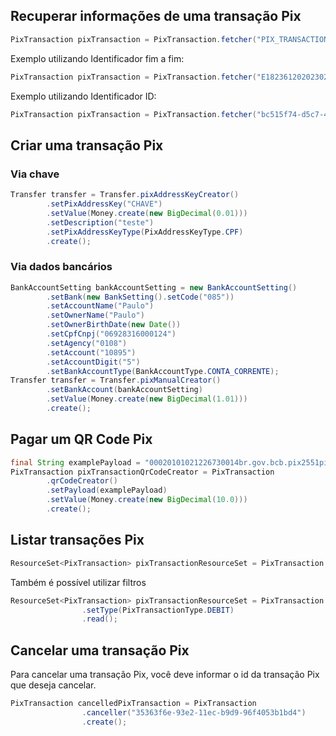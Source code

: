 ## Recuperar informações de uma transação Pix
```java
PixTransaction pixTransaction = PixTransaction.fetcher("PIX_TRANSACTION_ID").fetch();
```
Exemplo utilizando Identificador fim a fim:
```java
PixTransaction pixTransaction = PixTransaction.fetcher("E18236120202302141342s15536c561e").fetch();
```
Exemplo utilizando Identificador ID:
```java
PixTransaction pixTransaction = PixTransaction.fetcher("bc515f74-d5c7-4bc2-93e5-3bafc0a9b15d").fetch();
```

## Criar uma transação Pix
### Via chave
```java
Transfer transfer = Transfer.pixAddressKeyCreator()
        .setPixAddressKey("CHAVE")
        .setValue(Money.create(new BigDecimal(0.01)))
        .setDescription("teste")
        .setPixAddressKeyType(PixAddressKeyType.CPF)
        .create();
```
### Via dados bancários
```java
BankAccountSetting bankAccountSetting = new BankAccountSetting()
        .setBank(new BankSetting().setCode("085"))
        .setAccountName("Paulo")
        .setOwnerName("Paulo")
        .setOwnerBirthDate(new Date())
        .setCpfCnpj("06928316000124")
        .setAgency("0108")
        .setAccount("10895")
        .setAccountDigit("5")
        .setBankAccountType(BankAccountType.CONTA_CORRENTE);
Transfer transfer = Transfer.pixManualCreator()
        .setBankAccount(bankAccountSetting)
        .setValue(Money.create(new BigDecimal(1.01)))
        .create();
```

## Pagar um QR Code Pix
```java
final String examplePayload = "00020101021226730014br.gov.bcb.pix2551pix-h.asaas.com/pixqrcode/cobv/pay_76575613967995145204000053039865802BR5905ASAAS6009Joinville61088922827162070503***63045E7A";
PixTransaction pixTransactionQrCodeCreator = PixTransaction
        .qrCodeCreator()
        .setPayload(examplePayload)
        .setValue(Money.create(new BigDecimal(10.0)))
        .create();
```

## Listar transações Pix
```java
ResourceSet<PixTransaction> pixTransactionResourceSet = PixTransaction.reader().read();
```

Também é possível utilizar filtros

```java
ResourceSet<PixTransaction> pixTransactionResourceSet = PixTransaction.reader()
                .setType(PixTransactionType.DEBIT)
                .read();
```

## Cancelar uma transação Pix

Para cancelar uma transação Pix, você deve informar o id da transação Pix que deseja cancelar.

```java
PixTransaction cancelledPixTransaction = PixTransaction
                .canceller("35363f6e-93e2-11ec-b9d9-96f4053b1bd4")
                .create();
```
